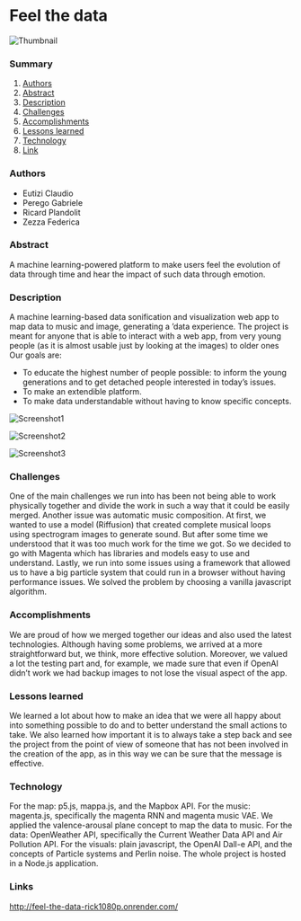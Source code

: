 # Feel the data
![Thumbnail](https://github.com/Pego43/CPAC-Project--Feel-The-Data/assets/48025739/19fe9bd8-86c3-4ffd-958b-1dd2ec4969fe)

### Summary
1. [Authors](#authors)
2. [Abstract](#abstract)
3. [Description](#desc)
4. [Challenges](#chal)
5. [Accomplishments](#acc)
6. [Lessons learned](#less)
7. [Technology](#tec)
8. [Link](#projectlink)

### Authors <a name = "authors"></a>
- Eutizi Claudio
- Perego Gabriele
- Ricard Plandolit
- Zezza Federica


### Abstract <a name = "abstract"></a>
A machine learning-powered platform to make users feel the
evolution of data through time and hear the impact of such data through emotion.

### Description <a name = "desc"></a>
A machine learning-based data sonification and visualization web app to
map data to music and image, generating a ’data experience. The project is meant for
anyone that is able to interact with a web app, from very young people (as it is almost
usable just by looking at the images) to older ones
Our goals are:
  - To educate the highest number of people possible: to inform the young generations and to get detached people interested in today’s issues.
  - To make an extendible platform.
  - To make data understandable without having to know specific concepts.

![Screenshot1](https://github.com/Pego43/CPAC-Project--Feel-The-Data/assets/48025739/2df71dd4-40ff-4536-a23d-6558b74ab881)

![Screenshot2](https://github.com/Pego43/CPAC-Project--Feel-The-Data/assets/48025739/901fa7e6-48d3-4855-bf0b-eb80d69315a9)

![Screenshot3](https://github.com/Pego43/CPAC-Project--Feel-The-Data/assets/48025739/ca8a5a3e-3e84-49d3-9465-97d250965043)

### Challenges <a name = "chall"></a>
One of the main challenges we run into has been not being able to work physically
together and divide the work in such a way that it could be easily merged.
Another issue was automatic music composition. At first, we wanted to use a model
(Riffusion) that created complete musical loops using spectrogram images to generate
sound. But after some time we understood that it was too much work for the time we
got. So we decided to go with Magenta which has libraries and models easy to use and
understand.
Lastly, we run into some issues using a framework that allowed us to have a big particle
system that could run in a browser without having performance issues. We solved the
problem by choosing a vanilla javascript algorithm.

### Accomplishments <a name = "acc"></a>
We are proud of how we merged together our ideas and also used the latest
technologies. Although having some problems, we arrived at a more straightforward but,
we think, more effective solution. Moreover, we valued a lot the testing part and, for
example, we made sure that even if OpenAI didn’t work we had backup images to not
lose the visual aspect of the app.

### Lessons learned <a name = "less"></a>
We learned a lot about how to make an idea that we were all happy about into
something possible to do and to better understand the small actions to take. We also
learned how important it is to always take a step back and see the project from the point
of view of someone that has not been involved in the creation of the app, as in this way
we can be sure that the message is effective.

### Technology <a name = "tec"></a>
For the map: p5.js, mappa.js, and the Mapbox API.
For the music: magenta.js, specifically the magenta RNN and magenta music VAE.
We applied the valence-arousal plane concept to map the data to music.
For the data: OpenWeather API, specifically the Current Weather Data API and Air Pollution API.
For the visuals: plain javascript, the OpenAI Dall-e API, and the concepts of Particle systems and Perlin noise.
The whole project is hosted in a Node.js application.

### Links <a name = "projectlink"></a>
http://feel-the-data-rick1080p.onrender.com/

